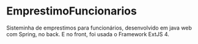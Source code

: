 # EmprestimoFuncionarios
Sisteminha de emprestimos para funcionários, desenvolvido em java web com Spring, no back. E no front, foi usada o Framework ExtJS 4. 
